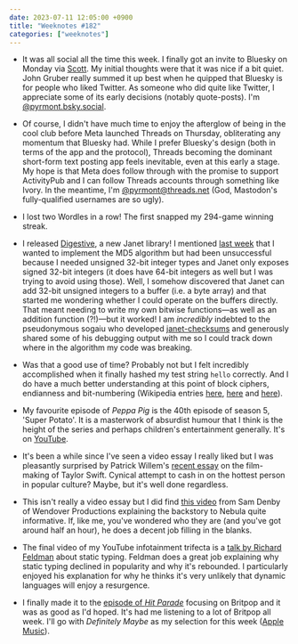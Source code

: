 ```yaml
---
date: 2023-07-11 12:05:00 +0900
title: "Weeknotes #182"
categories: ["weeknotes"]
---
```


- It was all social all the time this week. I finally got an invite to Bluesky on Monday via [Scott](https://ohmypizza.com). My initial thoughts were that it was nice if a bit quiet. John Gruber really summed it up best when he quipped that Bluesky is for people who liked Twitter. As someone who did quite like Twitter, I appreciate some of its early decisions (notably quote-posts). I'm [@pyrmont.bsky.social](https://bsky.app/profile/pyrmont.bsky.social). 

- Of course, I didn't have much time to enjoy the afterglow of being in the cool club before Meta launched Threads on Thursday, obliterating any momentum that Bluesky had. While I prefer Bluesky's design (both in terms of the app and the protocol), Threads becoming the dominant short-form text posting app feels inevitable, even at this early a stage. My hope is that Meta does follow through with the promise to support ActivityPub and I can follow Threads accounts through something like Ivory. In the meantime, I'm [@pyrmont@threads.net](https://www.threads.net/@pyrmont) (God, Mastodon's fully-qualified usernames are so ugly).

- I lost two Wordles in a row! The first snapped my 294-game winning streak.

- I released [Digestive](https://github.com/pyrmont/digestive), a new Janet library! I mentioned [last week](https://updates.inqk.net/post/1688479560.html) that I wanted to implement the MD5 algorithm but had been unsuccessful because I needed unsigned 32-bit integer types and Janet only exposes signed 32-bit integers (it does have 64-bit integers as well but I was trying to avoid using those). Well, I somehow discovered that Janet can add 32-bit unsigned integers to a buffer (i.e. a byte array) and that started me wondering whether I could operate on the buffers directly. That meant needing to write my own bitwise functions—as well as an addition function (?!)—but it worked! I am _incredibly_ indebted to the pseudonymous sogaiu who developed [janet-checksums](https://github.com/sogaiu/janet-checksums) and generously shared some of his debugging output with me so I could track down where in the algorithm my code was breaking.

- Was that a good use of time? Probably not but I felt incredibly accomplished when it finally hashed my test string `hello` correctly. And I do have a much better understanding at this point of block ciphers, endianness and bit-numbering (Wikipedia entries [here](https://en.wikipedia.org/wiki/Block_cipher), [here](https://en.wikipedia.org/wiki/Endianness) and [here](https://en.wikipedia.org/wiki/Bit_numbering)).

- My favourite episode of _Peppa Pig_ is the 40th episode of season 5, 'Super Potato'. It is a masterwork of absurdist humour that I think is the height of the series and perhaps children's entertainment generally. It's on [YouTube](https://youtu.be/VrNULv4sJ4w).

- It's been a while since I've seen a video essay I really liked but I was pleasantly surprised by Patrick Willem's [recent essay](https://youtu.be/bbUHATtb6GU) on the film-making of Taylor Swift. Cynical attempt to cash in on the hottest person in popular culture? Maybe, but it's well done regardless. 

- This isn't really a video essay but I did find [this video](https://youtu.be/Alqt6RCEWdM) from Sam Denby of Wendover Productions explaining the backstory to Nebula quite informative. If, like me, you've wondered who they are (and you've got around half an hour), he does a decent job filling in the blanks.

- The final video of my YouTube infotainment trifecta is a [talk by Richard Feldman](https://www.youtube.com/watch?v=Tml94je2edk) about static typing. Feldman does a great job explaining why static typing declined in popularity and why it's rebounded. I particularly enjoyed his explanation for why he thinks it's very unlikely that dynamic languages will enjoy a resurgence.

- I finally made it to the [episode of _Hit Parade_](https://slate.com/podcasts/hit-parade/2023/05/how-britpop-ruled-90s-u-k-music) focusing on Britpop and it was as good as I'd hoped. It's had me listening to a lot of Britpop all week. I'll go with _Definitely Maybe_ as my selection for this week ([Apple Music](https://music.apple.com/us/album/definitely-maybe/1517506402)).
